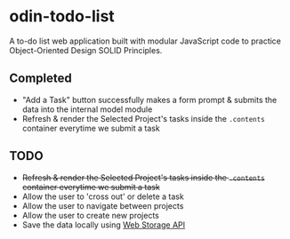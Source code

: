 # odin-todo-list
A to-do list web application built with modular JavaScript code to practice Object-Oriented Design SOLID Principles.

## Completed
- "Add a Task" button successfully makes a form prompt & submits the data into the internal model module
- Refresh & render the Selected Project's tasks inside the `.contents` container everytime we submit a task

## TODO
- ~~Refresh & render the Selected Project's tasks inside the `.contents` container everytime we submit a task~~
- Allow the user to 'cross out' or delete a task
- Allow the user to navigate between projects
- Allow the user to create new projects
- Save the data locally using [Web Storage API](https://developer.mozilla.org/en-US/docs/Web/API/Web_Storage_API/Using_the_Web_Storage_API)